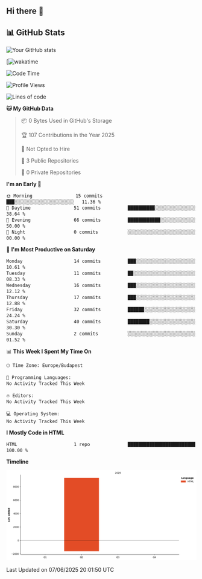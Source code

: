 ## Hi there 👋

## 📊 GitHub Stats
![Your GitHub stats](https://github-readme-stats.vercel.app/api?username=ViliHun609)

[![wakatime](https://github-readme-stats.vercel.app/api/wakatime?username=ViliHun609)

<!--START_SECTION:waka-->
![Code Time](http://img.shields.io/badge/Code%20Time-0%20secs-blue)

![Profile Views](http://img.shields.io/badge/Profile%20Views-0-blue)

![Lines of code](https://img.shields.io/badge/From%20Hello%20World%20I%27ve%20Written-9.3%20thousand%20lines%20of%20code-blue)

**🐱 My GitHub Data** 

> 📦 0 Bytes Used in GitHub's Storage 
 > 
> 🏆 107 Contributions in the Year 2025
 > 
> 🚫 Not Opted to Hire
 > 
> 📜 3 Public Repositories 
 > 
> 🔑 0 Private Repositories 
 > 
**I'm an Early 🐤** 

```text
🌞 Morning                15 commits          ███░░░░░░░░░░░░░░░░░░░░░░   11.36 % 
🌆 Daytime                51 commits          ██████████░░░░░░░░░░░░░░░   38.64 % 
🌃 Evening                66 commits          ████████████░░░░░░░░░░░░░   50.00 % 
🌙 Night                  0 commits           ░░░░░░░░░░░░░░░░░░░░░░░░░   00.00 % 
```
📅 **I'm Most Productive on Saturday** 

```text
Monday                   14 commits          ███░░░░░░░░░░░░░░░░░░░░░░   10.61 % 
Tuesday                  11 commits          ██░░░░░░░░░░░░░░░░░░░░░░░   08.33 % 
Wednesday                16 commits          ███░░░░░░░░░░░░░░░░░░░░░░   12.12 % 
Thursday                 17 commits          ███░░░░░░░░░░░░░░░░░░░░░░   12.88 % 
Friday                   32 commits          ██████░░░░░░░░░░░░░░░░░░░   24.24 % 
Saturday                 40 commits          ████████░░░░░░░░░░░░░░░░░   30.30 % 
Sunday                   2 commits           ░░░░░░░░░░░░░░░░░░░░░░░░░   01.52 % 
```


📊 **This Week I Spent My Time On** 

```text
🕑︎ Time Zone: Europe/Budapest

💬 Programming Languages: 
No Activity Tracked This Week

🔥 Editors: 
No Activity Tracked This Week

💻 Operating System: 
No Activity Tracked This Week
```

**I Mostly Code in HTML** 

```text
HTML                     1 repo              █████████████████████████   100.00 % 
```



**Timeline**

![Lines of Code chart](https://raw.githubusercontent.com/ViliHun609/ViliHun609/main/assets/bar_graph.png)


 Last Updated on 07/06/2025 20:01:50 UTC
<!--END_SECTION:waka-->

<!--
**ViliHun609/ViliHun609** is a ✨ _special_ ✨ repository because its `README.md` (this file) appears on your GitHub profile.

Here are some ideas to get you started:

- 🔭 I’m currently working on ...
- 🌱 I’m currently learning ...
- 👯 I’m looking to collaborate on ...
- 🤔 I’m looking for help with ...
- 💬 Ask me about ...
- 📫 How to reach me: ...
- 😄 Pronouns: ...
- ⚡ Fun fact: ...
-->
